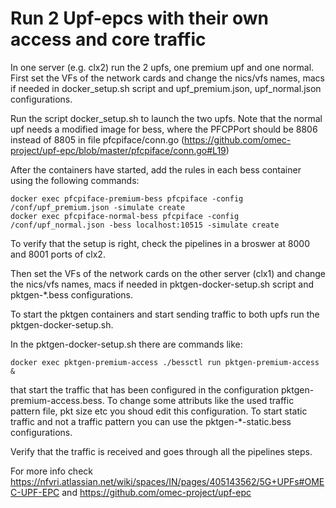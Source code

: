 # Run 2 Upf-epcs with their own access and core traffic

In one server (e.g. clx2) run the 2 upfs, one premium upf and one normal. First set the VFs of the network cards and
change the nics/vfs names, macs if needed in docker_setup.sh script and upf_premium.json, upf_normal.json configurations.

Run the script docker_setup.sh to launch the two upfs.
Note that the normal upf needs a modified image for bess, where the PFCPPort should be 8806 instead of 8805 in file pfcpiface/conn.go
(https://github.com/omec-project/upf-epc/blob/master/pfcpiface/conn.go#L19)

After the containers have started, add the rules in each bess container using the following commands:
```
docker exec pfcpiface-premium-bess pfcpiface -config /conf/upf_premium.json -simulate create
docker exec pfcpiface-normal-bess pfcpiface -config /conf/upf_normal.json -bess localhost:10515 -simulate create
```
To verify that the setup is right, check the pipelines in a broswer at 8000 and 8001 ports of clx2.

Then set the VFs of the network cards on the other server (clx1) and change the nics/vfs names, macs if needed
in pktgen-docker-setup.sh script and pktgen-*.bess configurations.

To start the pktgen containers and start sending traffic to both upfs run the pktgen-docker-setup.sh.

In the pktgen-docker-setup.sh there are commands like: 
```
docker exec pktgen-premium-access ./bessctl run pktgen-premium-access &
```
that start the traffic that has been configured in the configuration pktgen-premium-access.bess. To change some
attributs like the used traffic pattern file, pkt size etc you shoud edit this configuration. To start static traffic and not
a traffic pattern you can use the pktgen-*-static.bess configurations.

Verify that the traffic is received and goes through all the pipelines steps.

For more info check https://nfvri.atlassian.net/wiki/spaces/IN/pages/405143562/5G+UPFs#OMEC-UPF-EPC and https://github.com/omec-project/upf-epc

